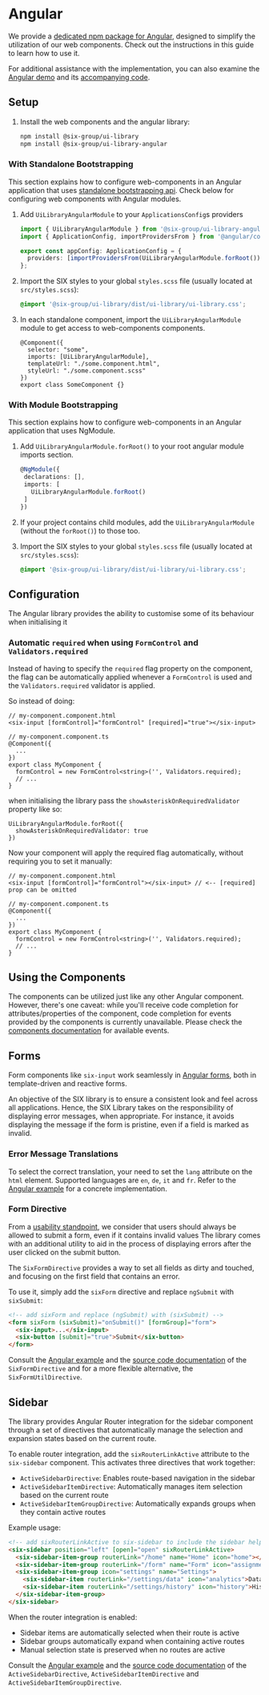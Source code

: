# Angular

We provide a
[dedicated npm package for Angular](https://www.npmjs.com/package/@six-group/ui-library-angular),
designed to simplify the utilization of our web components. Check out the instructions in this guide
to learn how to use it.

For additional assistance with the implementation, you can also examine the
[Angular demo](https://six-group.github.io/six-webcomponents/demo/angular) and its
[accompanying code](https://github.com/six-group/six-webcomponents/tree/main/examples/angular).

## Setup

1. Install the web components and the angular library:

   ```bash
   npm install @six-group/ui-library
   npm install @six-group/ui-library-angular
   ```

### With Standalone Bootstrapping

This section explains how to configure web-components in an Angular application that uses
[standalone bootstrapping api](https://angular.dev/reference/migrations/standalone#switch-to-standalone-bootstrapping-api).
Check below for configuring web components with Angular modules.

1. Add `UiLibraryAngularModule` to your `ApplicationsConfig`s providers

   ```ts
   import { UiLibraryAngularModule } from '@six-group/ui-library-angular';
   import { ApplicationConfig, importProvidersFrom } from '@angular/core';

   export const appConfig: ApplicationConfig = {
     providers: [importProvidersFrom(UiLibraryAngularModule.forRoot())],
   };
   ```

2. Import the SIX styles to your global `styles.scss` file (usually located at `src/styles.scss`):

   ```scss
   @import '@six-group/ui-library/dist/ui-library/ui-library.css';
   ```

3. In each standalone component, import the `UiLibraryAngularModule` module to get access to
   web-components components.

   ```angular-html
   @Component({
     selector: "some",
     imports: [UiLibraryAngularModule],
     templateUrl: "./some.component.html",
     styleUrl: "./some.component.scss"
   })
   export class SomeComponent {}
   ```

### With Module Bootstrapping

This section explains how to configure web-components in an Angular application that uses NgModule.

1. Add `UiLibraryAngularModule.forRoot()` to your root angular module imports section.

   ```ts
   @NgModule({
    declarations: [],
    imports: [
      UiLibraryAngularModule.forRoot()
    ]
   })
   ```

2. If your project contains child modules, add the `UiLibraryAngularModule` (without the
   `forRoot()`) to those too.
3. Import the SIX styles to your global `styles.scss` file (usually located at `src/styles.scss`):

   ```scss
   @import '@six-group/ui-library/dist/ui-library/ui-library.css';
   ```

## Configuration

The Angular library provides the ability to customise some of its behaviour when initialising it

### Automatic `required` when using `FormControl` and `Validators.required`

Instead of having to specify the `required` flag property on the component, the flag can be
automatically applied whenever a `FormControl` is used and the `Validators.required` validator is
applied.

So instead of doing:

```
// my-component.component.html
<six-input [formControl]="formControl" [required]="true"></six-input>

// my-component.component.ts
@Component({
  ...
})
export class MyComponent {
  formControl = new FormControl<string>('', Validators.required);
  // ...
}
```

when initialising the library pass the `showAsteriskOnRequiredValidator` property like so:

```
UiLibraryAngularModule.forRoot({
  showAsteriskOnRequiredValidator: true
})
```

Now your component will apply the required flag automatically, without requiring you to set it
manually:

```
// my-component.component.html
<six-input [formControl]="formControl"></six-input> // <-- [required] prop can be omitted

// my-component.component.ts
@Component({
  ...
})
export class MyComponent {
  formControl = new FormControl<string>('', Validators.required);
  // ...
}
```

## Using the Components

The components can be utilized just like any other Angular component. However, there's one caveat:
while you'll receive code completion for attributes/properties of the component, code completion for
events provided by the components is currently unavailable. Please check the
[components documentation](../components/six-alert.md) for available events.

## Forms

Form components like `six-input` work seamlessly in
[Angular forms](https://angular.io/guide/forms-overview), both in template-driven and reactive
forms.

An objective of the SIX library is to ensure a consistent look and feel across all applications.
Hence, the SIX Library takes on the responsibility of displaying error messages, when appropriate.
For instance, it avoids displaying the message if the form is pristine, even if a field is marked as
invalid.

### Error Message Translations

To select the correct translation, your need to set the `lang` attribute on the `html` element.
Supported languages are `en`, `de`, `it` and `fr`. Refer to the
[Angular example](https://github.com/six-group/six-webcomponents/blob/main/examples/angular/src/app/components/header/header.component.ts#L27)
for a concrete implementation.

### Form Directive

From a
[usability standpoint](https://www.bennadel.com/blog/4419-the-user-experience-ux-of-disabled-form-buttons.htm),
we consider that users should always be allowed to submit a form, even if it contains invalid values
The library comes with an additional utility to aid in the process of displaying errors after the
user clicked on the submit button.

The `SixFormDirective` provides a way to set all fields as dirty and touched, and focusing on the
first field that contains an error.

To use it, simply add the `sixForm` directive and replace `ngSubmit` with `sixSubmit`:

```html
<!-- add sixForm and replace (ngSubmit) with (sixSubmit) -->
<form sixForm (sixSubmit)="onSubmit()" [formGroup]="form">
  <six-input>...</six-input>
  <six-button [submit]="true">Submit</six-button>
</form>
```

Consult the
[Angular example](https://github.com/six-group/six-webcomponents/tree/main/examples/angular) and the
[source code documentation](https://github.com/six-group/six-webcomponents/blob/main/libraries/ui-library-angular/src/lib/form/six-form.directive.ts)
of the `SixFormDirective` and for a more flexible alternative, the `SixFormUtilDirective`.

## Sidebar

The library provides Angular Router integration for the sidebar component through a set of
directives that automatically manage the selection and expansion states based on the current route.

To enable router integration, add the `sixRouterLinkActive` attribute to the `six-sidebar`
component. This activates three directives that work together:

- `ActiveSidebarDirective`: Enables route-based navigation in the sidebar
- `ActiveSidebarItemDirective`: Automatically manages item selection based on the current route
- `ActiveSidebarItemGroupDirective`: Automatically expands groups when they contain active routes

Example usage:

```html
<!-- add sixRouterLinkActive to six-sidebar to include the sidebar helper directives -->
<six-sidebar position="left" [open]="open" sixRouterLinkActive>
  <six-sidebar-item-group routerLink="/home" name="Home" icon="home"></six-sidebar-item-group>
  <six-sidebar-item-group routerLink="/form" name="Form" icon="assignment"></six-sidebar-item-group>
  <six-sidebar-item-group icon="settings" name="Settings">
    <six-sidebar-item routerLink="/settings/data" icon="analytics">Data</six-sidebar-item>
    <six-sidebar-item routerLink="/settings/history" icon="history">History</six-sidebar-item>
  </six-sidebar-item-group>
</six-sidebar>
```

When the router integration is enabled:

- Sidebar items are automatically selected when their route is active
- Sidebar groups automatically expand when containing active routes
- Manual selection state is preserved when no routes are active

Consult the
[Angular example](https://github.com/six-group/six-webcomponents/tree/main/examples/angular) and the
[source code documentation](https://github.com/six-group/six-webcomponents/blob/main/libraries/ui-library-angular/src/lib/sidebar/active-sidebar.directive.ts)
of the `ActiveSidebarDirective`, `ActiveSidebarItemDirective` and `ActiveSidebarItemGroupDirective`.
